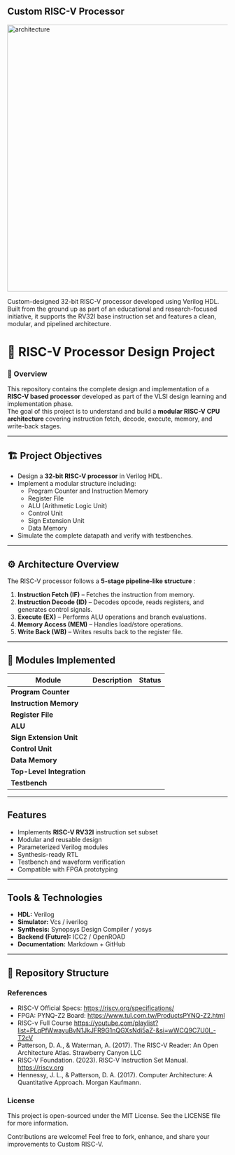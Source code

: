 ## Custom RISC-V Processor

<img width="1029" height="610" alt="architecture" src="https://github.com/user-attachments/assets/a750da2b-7069-44df-817b-74dc7fcc36ed" />


Custom-designed 32-bit RISC-V processor developed using Verilog HDL. Built from the ground up as part of an educational and research-focused initiative, it supports the RV32I base instruction set and features a clean, modular, and pipelined architecture.

# 🧠 RISC-V Processor Design Project

### 📘 Overview
This repository contains the complete design and implementation of a **RISC-V based processor** developed as part of the VLSI design learning and implementation phase.  
The goal of this project is to understand and build a **modular RISC-V CPU architecture** covering instruction fetch, decode, execute, memory, and write-back stages.

---

## 🏗️ Project Objectives
- Design a **32-bit RISC-V processor** in Verilog HDL.  
- Implement a modular structure including:
  - Program Counter and Instruction Memory
  - Register File
  - ALU (Arithmetic Logic Unit)
  - Control Unit
  - Sign Extension Unit
  - Data Memory
- Simulate the complete datapath and verify with testbenches.
---

## ⚙️ Architecture Overview
The RISC-V processor follows a **5-stage pipeline-like structure** :

1. **Instruction Fetch (IF)** – Fetches the instruction from memory.  
2. **Instruction Decode (ID)** – Decodes opcode, reads registers, and generates control signals.  
3. **Execute (EX)** – Performs ALU operations and branch evaluations.  
4. **Memory Access (MEM)** – Handles load/store operations.  
5. **Write Back (WB)** – Writes results back to the register file.

---

## 🧩 Modules Implemented

| Module | Description | Status |
|--------|--------------|--------|
| **Program Counter** 
| **Instruction Memory** 
| **Register File** 
| **ALU** 
| **Sign Extension Unit** 
| **Control Unit** 
| **Data Memory** 
| **Top-Level Integration** 
| **Testbench**

---

## Features
- Implements **RISC-V RV32I** instruction set subset  
- Modular and reusable design  
- Parameterized Verilog modules  
- Synthesis-ready RTL  
- Testbench and waveform verification  
- Compatible with FPGA prototyping  

---

## Tools & Technologies
- **HDL:** Verilog  
- **Simulator:** Vcs / iverilog  
- **Synthesis:** Synopsys Design Compiler  / yosys
- **Backend (Future):** ICC2 / OpenROAD 
- **Documentation:** Markdown + GitHub  

---

## 📂 Repository Structure



### References

- RISC-V Official Specs: https://riscv.org/specifications/
- FPGA: PYNQ-Z2 Board: https://www.tul.com.tw/ProductsPYNQ-Z2.html
- RISC-v Full Course https://youtube.com/playlist?list=PLqPfWwayuBvN1JkJFR9G1nQGXsNdi5aZ-&si=wWCQ9C7U0I_-T2cV
- Patterson, D. A., & Waterman, A. (2017). The RISC-V Reader: An Open Architecture Atlas. Strawberry Canyon LLC
- RISC-V Foundation. (2023). RISC-V Instruction Set Manual. https://riscv.org
- Hennessy, J. L., & Patterson, D. A. (2017). Computer Architecture: A Quantitative Approach. Morgan Kaufmann.

### License

This project is open-sourced under the MIT License. See the LICENSE file for more information.

 Contributions are welcome! Feel free to fork, enhance, and share your improvements to Custom RISC-V.

